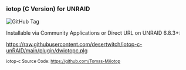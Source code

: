 ### iotop (C Version) for UNRAID

![GitHub Tag](https://img.shields.io/github/v/tag/desertwitch/iotop-c-unRAID?label=release&color=peru)

Installable via Community Applications or Direct URL on UNRAID 6.8.3+:

https://raw.githubusercontent.com/desertwitch/iotop-c-unRAID/main/plugin/dwiotopc.plg

<sub>iotop-c Source Code: https://github.com/Tomas-M/iotop</sub>
